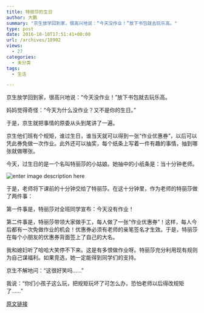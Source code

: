 ```yaml
---
title: 特丽莎的生日
author: 大鹏
summary: "京生放学回到家，很高兴地说：“今天没作业！”放下书包就去玩乐高。"
type: post
date: 2016-10-10T17:51:41+00:00
url: /archives/18902
views:
  - 27
categories:
  - 未分类
tags:
  - 生活

---
```

京生放学回到家，很高兴地说：“今天没作业！”放下书包就去玩乐高。

妈妈觉得奇怪：“今天为什么没作业？又不是你的生日。”

于是，京生就把事情的原委从头到尾讲了一遍。

京生他们班有个规矩，谁过生日，谁当天就可以得到一张“作业优惠券”，以后可以凭此券免做一次作业。此外还可以抽奖，每个纸条上写着一件有趣的事情，抽到哪张就做哪张。

今天，过生日的是一个名叫特丽莎的小姑娘。她抽中的小纸条是：当十分钟老师。

![enter image description here][1]

于是，老师将下课前的十分钟交给了特丽莎。在这十分钟里，作为老师的特丽莎做了两件事：

第一件事是，特丽莎对全班同学宣布：今天没有作业！

第二件事是，特丽莎带领大家做手工，每人做了一张“作业优惠券”！这样，每人今后都有一次免做作业的机会！优惠券必须有老师的亲笔签名才生效。于是，特丽莎在每个小朋友的优惠券背面签上了自己的大名。

我和媳妇听了哈哈大笑停不下来。这是有多恨做作业呀。特丽莎充分利用现有规则为自己谋福利。如果竞选，她一定能得到同学们的支持。

京生不解地问：“这很好笑吗……”

我说：“你们小孩子这么玩，把规矩玩坏了可怎么办，恐怕老师以后得改规矩了……”

 [1]: http://cdn.playbuzz.com/cdn/f4513390-7b50-4f65-9436-03f8edb9f60d/792b645b-9f7d-4269-8181-06a852fad2c6.jpg

[原文链接](http://dapengde.com/archives/18902)

